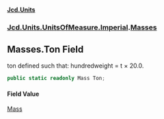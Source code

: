 #### [Jcd.Units](index.md 'index')

### [Jcd.Units.UnitsOfMeasure.Imperial](Jcd.Units.UnitsOfMeasure.Imperial.md 'Jcd.Units.UnitsOfMeasure.Imperial').[Masses](Masses.md 'Jcd.Units.UnitsOfMeasure.Imperial.Masses')

## Masses.Ton Field

ton defined such that: hundredweight = t × 20.0.

```csharp
public static readonly Mass Ton;
```

#### Field Value

[Mass](Mass.md 'Jcd.Units.UnitTypes.Mass')